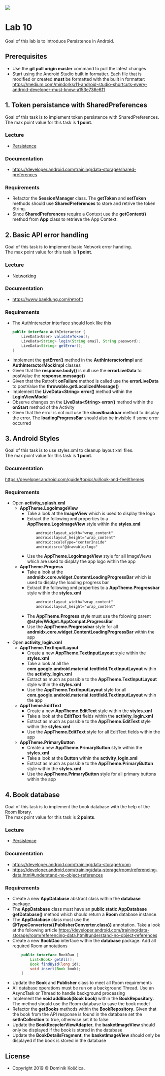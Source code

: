 ![](https://www.medicalcenter.virginia.edu/mobile-device-setup/colorsAndroidlogo.jpg/?s=50)

# Lab 10
Goal of this lab is to introduce Persistence in Android.

## Prerequisites
* Use the **git pull origin master** command to pull the latest changes
* Start using the Android Studio built in formatter. Each file that is modified or created **must** be formatted with the built in formatter: https://medium.com/mindorks/11-android-studio-shortcuts-every-android-developer-must-know-a153e736e611

## 1. Token persistance with SharedPreferences
Goal of this task is to implement token persistence with SharedPreferences.</br>
The max point value for this task is **1 point**.

### Lecture
- [Persistence](https://drive.google.com/file/d/139XoJL-oRZTX-hB8CRiYKLltAESPWZNa/view)

### Documentation
* https://developer.android.com/training/data-storage/shared-preferences

### Requirements
* Refactor the **SessionManager** class. The **getToken** and **setToken** methods should use **SharedPreferences** to store and retrive the token String.
* Since **SharedPreferences** require a Context use the **getContext()** method from **App** class to retrieve the App Context.

## 2. Basic API error handling
Goal of this task is to implement basic Network error handling.</br>
The max point value for this task is **1 point**.

### Lecture
- [Networking](https://drive.google.com/file/d/1_mtTizhjt_JiSAxTxveosZFT-eKBTxLc/view)

### Documentation
* https://www.baeldung.com/retrofit

### Requirements
* The AuthInteractor interface should look like this
    ```java
    public interface AuthInteractor {
        LiveData<User> validateToken();
        LiveData<String> login(String email, String password);
        LiveData<String> getError();
    }
    ```
* Implement the **getError()** method in the **AuthInteractorImpl** and **AuthInteractorMockImpl** classes
* Given that the **response.body()** is null use the **errorLiveData** to postValue the **response.message()**
* Given that the Retrofit **onFailure** method is called use the **errorLiveData** to postValue the **throwable.getLocalizedMessage()**
* Implement the **LiveData\<String> error()** method within the **LoginViewModel**
* Observe changes on the **LiveData\<String> error()** method within the **onStart** method of the Activity
* Given that the error is not null use the **showSnackbar** method to display the error. The **loadingProgressBar** should also be invisible if some error occurred

## 3. Android Styles
Goal of this task is to use styles.xml to cleanup layout xml files.</br>
The max point value for this task is **1 point**.

### Documentation
https://developer.android.com/guide/topics/ui/look-and-feel/themes

### Requirements
* Open **activity_splash.xml**
    * **AppTheme.LogoImageView**
        * Take a look at the **ImageView** which is used to display the logo
        * Extract the following xml properties to a **AppTheme.LogoImageView** style within the **styles.xml**
            ```xml
                android:layout_width="wrap_content"
                android:layout_height="wrap_content"
                android:scaleType="centerInside"
                android:src="@drawable/logo"
            ```
        * Use the  **AppTheme.LogoImageView** style for all ImageViews which are used to display the app logo within the app
    * **AppTheme.Progress**
        * Take a look at the **androidx.core.widget.ContentLoadingProgressBar** which is used to display the loading progress bar
        * Extract the following xml properties to a **AppTheme.Progressbar** style within the **styles.xml**
            ```xml
                android:layout_width="wrap_content"
                android:layout_height="wrap_content"
            ```
        * The **AppTheme.Progress** style must use the folowing parent **@style/Widget.AppCompat.ProgressBar**
        * Use the  **AppTheme.Progressbar** style for all **androidx.core.widget.ContentLoadingProgressBar** within the app
* Open **activity_login.xml**
    * **AppTheme.TextInputLayout**
        * Create a new **AppTheme.TextInputLayout** style within the **styles.xml**
        * Take a look at all the **com.google.android.material.textfield.TextInputLayout** within the **activity_login.xml**
        * Extract as much as possible to the **AppTheme.TextInputLayout** style within the **styles.xml**
        * Use the  **AppTheme.TextInputLayout** style for all **com.google.android.material.textfield.TextInputLayout** within the app
    * **AppTheme.EditText**
        * Create a new **AppTheme.EditText** style within the **styles.xml**
        * Take a look at the **EditText** fields within the **activity_login.xml**
        * Extract as much as possible to the **AppTheme.EditText** style within the **styles.xml**
        * Use the  **AppTheme.EditText** style for all EditText fields within the app
     * **AppTheme.PrimaryButton**
        * Create a new **AppTheme.PrimaryButton** style within the **styles.xml**
        * Take a look at the **Button** within the **activity_login.xml**
        * Extract as much as possible to the **AppTheme.PrimaryButton** style within the **styles.xml**
        * Use the  **AppTheme.PrimaryButton** style for all primary buttons within the app

## 4. Book database
Goal of this task is to implement the book database with the help of the Room library.</br>
The max point value for this task is **2 points**.

### Lecture
- [Persistence](https://drive.google.com/file/d/139XoJL-oRZTX-hB8CRiYKLltAESPWZNa/view)

### Documentation
- https://developer.android.com/training/data-storage/room
- https://developer.android.com/training/data-storage/room/referencing-data.html#understand-no-object-references

### Requirements
* Create a new **AppDatabase** abstract class within the **database** package.
* The **AppDatabase** class must have an **public static AppDatabase getDatabase()** method which should return a **Room** database instance.
* The **AppDatabase** class must use the **@TypeConverters({PublisherConverter.class})** annotation. Take a look at the following article https://developer.android.com/training/data-storage/room/referencing-data.html#understand-no-object-references
* Create a new **BookDao** interface within the **database** package. Add all required Room annotations
    ```java
        public interface BookDao {
            List<Book> getAll();
            Book findById(long id);
            void insert(Book book);
        }
    ```
* Update the **Book** and **Publisher** class to meet all Room requirements
* All database operations must be run on a background Thread. Use an AsyncTask or Thread to handle background processing
* Implement the **void addBook(Book book)** within the **BookRepository**. The method should use the Room database to save the book model
* Refactor the **getBooks** methods within the **BookRepository**. Given that the book from the API response is found in the database set the **setInCollection** to true, otherwise set it to false
* Update the **BookRecyclerViewAdapter**, the **basketImageView** should only be displayed if the book is stored in the database
* Update the **BookDetailsFragment**, the **basketImageView** should only be displayed if the book is stored in the database


## License
* Copyright 2019 © Dominik Košćica.